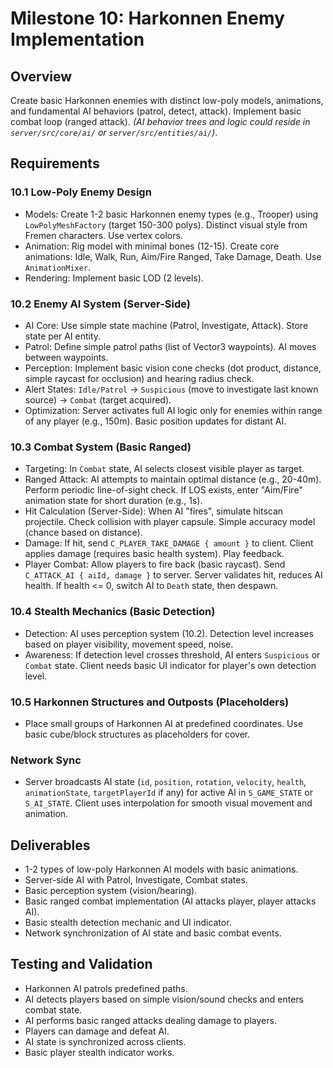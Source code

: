 # Milestone 10: Harkonnen Enemy Implementation

## Overview
Create basic Harkonnen enemies with distinct low-poly models, animations, and fundamental AI behaviors (patrol, detect, attack). Implement basic combat loop (ranged attack). *(AI behavior trees and logic could reside in `server/src/core/ai/` or `server/src/entities/ai/`)*.

## Requirements

### 10.1 Low-Poly Enemy Design
- Models: Create 1-2 basic Harkonnen enemy types (e.g., Trooper) using `LowPolyMeshFactory` (target 150-300 polys). Distinct visual style from Fremen characters. Use vertex colors.
- Animation: Rig model with minimal bones (12-15). Create core animations: Idle, Walk, Run, Aim/Fire Ranged, Take Damage, Death. Use `AnimationMixer`.
- Rendering: Implement basic LOD (2 levels).

### 10.2 Enemy AI System (Server-Side)
- AI Core: Use simple state machine (Patrol, Investigate, Attack). Store state per AI entity.
- Patrol: Define simple patrol paths (list of Vector3 waypoints). AI moves between waypoints.
- Perception: Implement basic vision cone checks (dot product, distance, simple raycast for occlusion) and hearing radius check.
- Alert States: `Idle/Patrol` -> `Suspicious` (move to investigate last known source) -> `Combat` (target acquired).
- Optimization: Server activates full AI logic only for enemies within range of any player (e.g., 150m). Basic position updates for distant AI.

### 10.3 Combat System (Basic Ranged)
- Targeting: In `Combat` state, AI selects closest visible player as target.
- Ranged Attack: AI attempts to maintain optimal distance (e.g., 20-40m). Perform periodic line-of-sight check. If LOS exists, enter "Aim/Fire" animation state for short duration (e.g., 1s).
- Hit Calculation (Server-Side): When AI "fires", simulate hitscan projectile. Check collision with player capsule. Simple accuracy model (chance based on distance).
- Damage: If hit, send `C_PLAYER_TAKE_DAMAGE { amount }` to client. Client applies damage (requires basic health system). Play feedback.
- Player Combat: Allow players to fire back (basic raycast). Send `C_ATTACK_AI { aiId, damage }` to server. Server validates hit, reduces AI health. If health <= 0, switch AI to `Death` state, then despawn.

### 10.4 Stealth Mechanics (Basic Detection)
- Detection: AI uses perception system (10.2). Detection level increases based on player visibility, movement speed, noise.
- Awareness: If detection level crosses threshold, AI enters `Suspicious` or `Combat` state. Client needs basic UI indicator for player's own detection level.

### 10.5 Harkonnen Structures and Outposts (Placeholders)
- Place small groups of Harkonnen AI at predefined coordinates. Use basic cube/block structures as placeholders for cover.

### Network Sync
- Server broadcasts AI state (`id`, `position`, `rotation`, `velocity`, `health`, `animationState`, `targetPlayerId` if any) for active AI in `S_GAME_STATE` or `S_AI_STATE`. Client uses interpolation for smooth visual movement and animation.

## Deliverables
- 1-2 types of low-poly Harkonnen AI models with basic animations.
- Server-side AI with Patrol, Investigate, Combat states.
- Basic perception system (vision/hearing).
- Basic ranged combat implementation (AI attacks player, player attacks AI).
- Basic stealth detection mechanic and UI indicator.
- Network synchronization of AI state and basic combat events.

## Testing and Validation
- Harkonnen AI patrols predefined paths.
- AI detects players based on simple vision/sound checks and enters combat state.
- AI performs basic ranged attacks dealing damage to players.
- Players can damage and defeat AI.
- AI state is synchronized across clients.
- Basic player stealth indicator works.